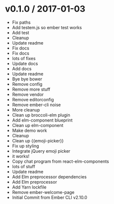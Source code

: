 
v0.1.0 / 2017-01-03
===================

  * Fix paths
  * Add testem.js so ember test works
  * Add test
  * Cleanup
  * Update readme
  * Fix docs
  * Fix docs
  * lots of fixes
  * Update docs
  * Add docs
  * Update readme
  * Bye bye bower
  * Remove config
  * Remove more stuff
  * Remove vendor
  * Remove editorconfig
  * Remove ember-cli noise
  * More cleanup
  * Clean up broccoli-elm plugin
  * Add elm-component blueprint
  * Clean up elm-component
  * Make demo work
  * Cleanup
  * Clean up {{emoji-picker}}
  * Fix up styling
  * Integrate jQuery emoji picker
  * it works!
  * Copy chat program from react-elm-components
  * lots of stuff
  * Update readme
  * Add Elm preprocessor dependencies
  * Add Elm preprocessor
  * Add Yarn lockfile
  * Remove ember-welcome-page
  * Initial Commit from Ember CLI v2.10.0
